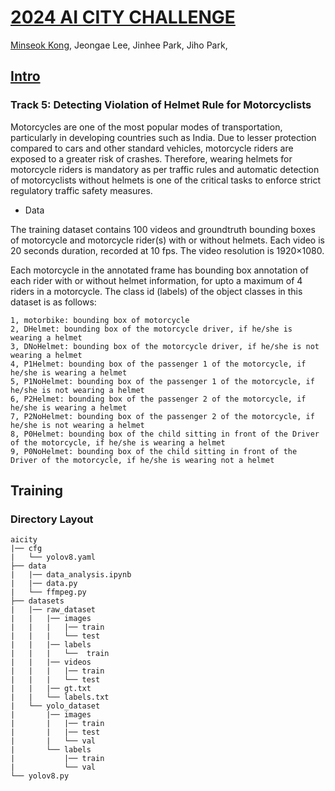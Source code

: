 # [2024 AI CITY CHALLENGE](https://www.aicitychallenge.org/) 

[Minseok Kong](https://kongminseok.github.io/),
Jeongae Lee,
Jinhee Park,
Jiho Park,    

## [Intro](https://www.aicitychallenge.org/2024-data-and-evaluation/)
### Track 5: Detecting Violation of Helmet Rule for Motorcyclists

Motorcycles are one of the most popular modes of transportation, particularly in developing countries such as India. Due to lesser protection compared to cars and other standard vehicles, motorcycle riders are exposed to a greater risk of crashes. Therefore, wearing helmets for motorcycle riders is mandatory as per traffic rules and automatic detection of motorcyclists without helmets is one of the critical tasks to enforce strict regulatory traffic safety measures.

- Data

The training dataset contains 100 videos and groundtruth bounding boxes of motorcycle and motorcycle rider(s) with or without helmets. Each video is 20 seconds duration, recorded at 10 fps. The video resolution is 1920×1080.

Each motorcycle in the annotated frame has bounding box annotation of each rider with or without helmet information, for upto a maximum of 4 riders in a motorcycle. The class id (labels) of the object classes in this dataset is as follows:

```
1, motorbike: bounding box of motorcycle
2, DHelmet: bounding box of the motorcycle driver, if he/she is wearing a helmet
3, DNoHelmet: bounding box of the motorcycle driver, if he/she is not wearing a helmet
4, P1Helmet: bounding box of the passenger 1 of the motorcycle, if he/she is wearing a helmet
5, P1NoHelmet: bounding box of the passenger 1 of the motorcycle, if he/she is not wearing a helmet
6, P2Helmet: bounding box of the passenger 2 of the motorcycle, if he/she is wearing a helmet
7, P2NoHelmet: bounding box of the passenger 2 of the motorcycle, if he/she is not wearing a helmet
8, P0Helmet: bounding box of the child sitting in front of the Driver of the motorcycle, if he/she is wearing a helmet
9, P0NoHelmet: bounding box of the child sitting in front of the Driver of the motorcycle, if he/she is wearing not a helmet
```
## Training
### Directory Layout
```
aicity
|── cfg
|   └── yolov8.yaml
├── data
|   |── data_analysis.ipynb
|   |── data.py
|   └── ffmpeg.py
├── datasets
|   |── raw_dataset
|   |   |── images
|   |   |   |── train
|   |   |   └── test
|   |   |── labels
|   |   |   └──  train
|   |   |── videos
|   |   |   |── train
|   |   |   └── test
|   |   |── gt.txt
|   |   └── labels.txt
|   └── yolo_dataset
|       |── images
|       |   |── train
|       |   |── test 
|       |   └── val
|       └── labels 
|           |── train
|           └── val    
└── yolov8.py
```
